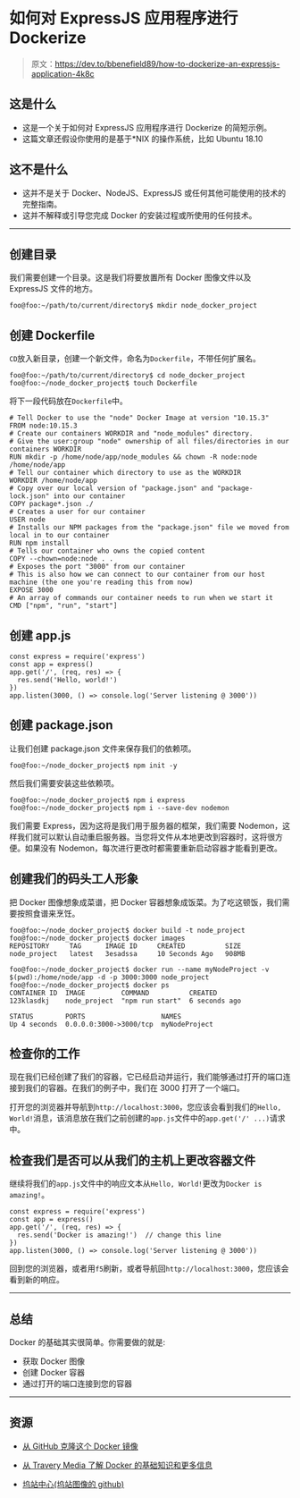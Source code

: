 # 如何对 ExpressJS 应用程序进行 Dockerize

> 原文：<https://dev.to/bbenefield89/how-to-dockerize-an-expressjs-application-4k8c>

## 这是什么

*   这是一个关于如何对 ExpressJS 应用程序进行 Dockerize 的简短示例。
*   这篇文章还假设你使用的是基于*NIX 的操作系统，比如 Ubuntu 18.10

## 这不是什么

*   这并不是关于 Docker、NodeJS、ExpressJS 或任何其他可能使用的技术的完整指南。
*   这并不解释或引导您完成 Docker 的安装过程或所使用的任何技术。

* * *

## 创建目录

我们需要创建一个目录。这是我们将要放置所有 Docker 图像文件以及 ExpressJS 文件的地方。

```
foo@foo:~/path/to/current/directory$ mkdir node_docker_project 
```

## 创建 Dockerfile

`CD`放入新目录，创建一个新文件，命名为`Dockerfile`，不带任何扩展名。

```
foo@foo:~/path/to/current/directory$ cd node_docker_project
foo@foo:~/node_docker_project$ touch Dockerfile 
```

将下一段代码放在`Dockerfile`中。

```
# Tell Docker to use the "node" Docker Image at version "10.15.3"
FROM node:10.15.3
# Create our containers WORKDIR and "node_modules" directory.
# Give the user:group "node" ownership of all files/directories in our containers WORKDIR
RUN mkdir -p /home/node/app/node_modules && chown -R node:node /home/node/app
# Tell our container which directory to use as the WORKDIR
WORKDIR /home/node/app
# Copy over our local version of "package.json" and "package-lock.json" into our container
COPY package*.json ./
# Creates a user for our container
USER node
# Installs our NPM packages from the "package.json" file we moved from local in to our container
RUN npm install
# Tells our container who owns the copied content
COPY --chown=node:node . .
# Exposes the port "3000" from our container
# This is also how we can connect to our container from our host machine (the one you're reading this from now)
EXPOSE 3000
# An array of commands our container needs to run when we start it
CMD ["npm", "run", "start"] 
```

## 创建 app.js

```
const express = require('express')
const app = express()
app.get('/', (req, res) => {
  res.send('Hello, world!')
})
app.listen(3000, () => console.log('Server listening @ 3000')) 
```

## 创建 package.json

让我们创建 package.json 文件来保存我们的依赖项。

```
foo@foo:~/node_docker_project$ npm init -y 
```

然后我们需要安装这些依赖项。

```
foo@foo:~/node_docker_project$ npm i express
foo@foo:~/node_docker_project$ npm i --save-dev nodemon 
```

我们需要 Express，因为这将是我们用于服务器的框架，我们需要 Nodemon，这样我们就可以默认自动重启服务器。当您将文件从本地更改到容器时，这将很方便。如果没有 Nodemon，每次进行更改时都需要重新启动容器才能看到更改。

## 创建我们的码头工人形象

把 Docker 图像想象成菜谱，把 Docker 容器想象成饭菜。为了吃这顿饭，我们需要按照食谱来烹饪。

```
foo@foo:~/node_docker_project$ docker build -t node_project
foo@foo:~/node_docker_project$ docker images
REPOSITORY     TAG      IMAGE ID     CREATED          SIZE
node_project   latest   3esadssa     10 Seconds Ago   908MB

foo@foo:~/node_docker_project$ docker run --name myNodeProject -v $(pwd):/home/node/app -d -p 3000:3000 node_project
foo@foo:~/node_docker_project$ docker ps
CONTAINER ID  IMAGE         COMMAND          CREATED
123klasdkj    node_project  "npm run start"  6 seconds ago

STATUS        PORTS                   NAMES
Up 4 seconds  0.0.0.0:3000->3000/tcp  myNodeProject 
```

## 检查你的工作

现在我们已经创建了我们的容器，它已经启动并运行，我们能够通过打开的端口连接到我们的容器。在我们的例子中，我们在 3000 打开了一个端口。

打开您的浏览器并导航到`http://localhost:3000`，您应该会看到我们的`Hello, World!`消息，该消息放在我们之前创建的`app.js`文件中的`app.get('/' ...)`请求中。

## 检查我们是否可以从我们的主机上更改容器文件

继续将我们的`app.js`文件中的响应文本从`Hello, World!`更改为`Docker is amazing!`。

```
const express = require('express')
const app = express()
app.get('/', (req, res) => {
  res.send('Docker is amazing!')  // change this line
})
app.listen(3000, () => console.log('Server listening @ 3000')) 
```

回到您的浏览器，或者用`f5`刷新，或者导航回`http://localhost:3000`，您应该会看到新的响应。

* * *

## 总结

Docker 的基础其实很简单。你需要做的就是:

*   获取 Docker 图像
*   创建 Docker 容器
*   通过打开的端口连接到您的容器

* * *

## 资源

*   [从 GitHub 克隆这个 Docker 镜像](https://github.com/bbenefield89/DockerizedExpress)

*   [从 Travery Media 了解 Docker 的基础知识和更多信息](https://www.youtube.com/watch?v=Kyx2PsuwomE)

*   [坞站中心(坞站图像的 github)](https://hub.docker.com/)